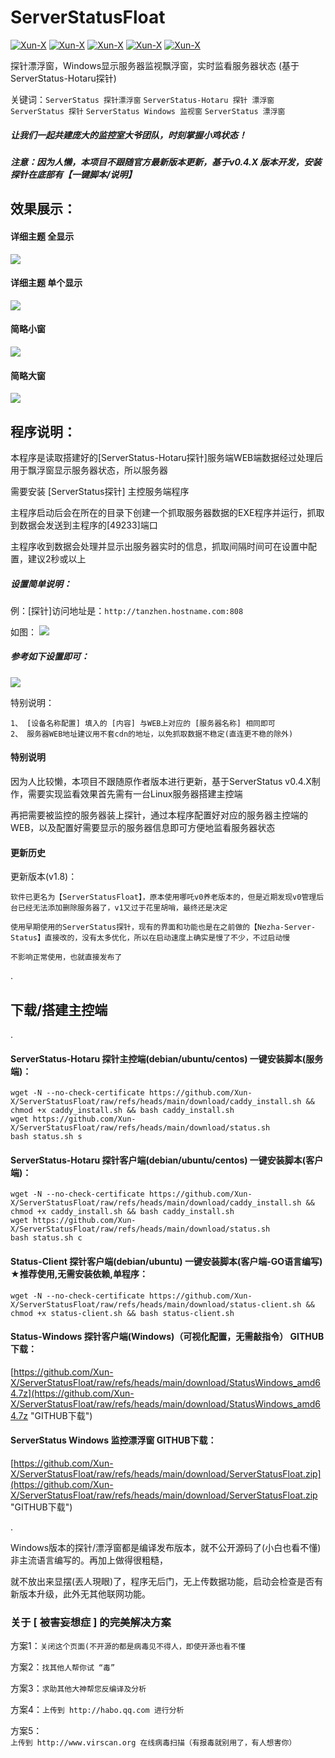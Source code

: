 # ServerStatusFloat
[![Xun-X](https://img.shields.io/static/v1?label=作者&message=Xun-X&color=F36CB0)](https://github.com/Xun-X/ServerStatusFloat)
[![Xun-X](https://img.shields.io/static/v1?label=特别感谢&message=cokemine&color=97C40F)](https://github.com/cokemine/ServerStatus-Hotaru)
[![Xun-X](https://img.shields.io/static/v1?label=软件特点&message=便携、简易&color=48C21A)](https://github.com/Xun-X/ServerStatusFloat)
[![Xun-X](https://img.shields.io/static/v1?label=软件性质&message=免费、非开源&color=1081C2)](https://github.com/Xun-X/ServerStatusFloat)
[![Xun-X](https://img.shields.io/static/v1?label=获取方式&message=点击下载&color=F48041)](https://github.com/Xun-X/ServerStatusFloat/raw/refs/heads/main/download/ServerStatusFloat.zip)

探针漂浮窗，Windows显示服务器监视飘浮窗，实时监看服务器状态 (基于ServerStatus-Hotaru探针)

关键词：`ServerStatus 探针漂浮窗` `ServerStatus-Hotaru 探针 漂浮窗` `ServerStatus 探针` `ServerStatus Windows 监视窗` `ServerStatus 漂浮窗`

##### 让我们一起共建庞大的监控室大爷团队，时刻掌握小鸡状态！

##### 注意：因为人懒，本项目不跟随官方最新版本更新，基于v0.4.X 版本开发，安装探针在底部有【一键脚本/说明】

## 效果展示：
#### 详细主题 全显示
![](https://raw.githubusercontent.com/Xun-X/ServerStatusFloat/refs/heads/main/image/inages_1.png)

#### 详细主题 单个显示
![](https://raw.githubusercontent.com/Xun-X/ServerStatusFloat/refs/heads/main/image/inages_2.png)

#### 简略小窗
![](https://raw.githubusercontent.com/Xun-X/ServerStatusFloat/refs/heads/main/image/inages_3.png)

#### 简略大窗
![](https://raw.githubusercontent.com/Xun-X/ServerStatusFloat/refs/heads/main/image/inages_4.png)



## 程序说明：
本程序是读取搭建好的[ServerStatus-Hotaru探针]服务端WEB端数据经过处理后用于飘浮窗显示服务器状态，所以服务器

需要安装 [ServerStatus探针] 主控服务端程序

主程序启动后会在所在的目录下创建一个抓取服务器数据的EXE程序并运行，抓取到数据会发送到主程序的[49233]端口

主程序收到数据会处理并显示出服务器实时的信息，抓取间隔时间可在设置中配置，建议2秒或以上

##### 设置简单说明：
例：[探针]访问地址是：```http://tanzhen.hostname.com:808```

如图：
![](https://raw.githubusercontent.com/Xun-X/ServerStatusFloat/refs/heads/main/image/inages_5.png)

##### 参考如下设置即可：
![](https://raw.githubusercontent.com/Xun-X/ServerStatusFloat/refs/heads/main/image/inages_6.png)

特别说明：
```
1、 [设备名称配置] 填入的 [内容] 与WEB上对应的 [服务器名称] 相同即可 
2、 服务器WEB地址建议用不套cdn的地址，以免抓取数据不稳定(直连更不稳的除外)
```


#### 特别说明
因为人比较懒，本项目不跟随原作者版本进行更新，基于ServerStatus v0.4.X制作，需要实现监看效果首先需有一台Linux服务器搭建主控端

再把需要被监控的服务器装上探针，通过本程序配置好对应的服务器主控端的WEB，以及配置好需要显示的服务器信息即可方便地监看服务器状态

#### 更新历史
更新版本(v1.8)：
```
软件已更名为【ServerStatusFloat】，原本使用哪吒v0养老版本的，但是近期发现v0管理后台已经无法添加删除服务器了，v1又过于花里胡哨，最终还是决定

使用早期使用的ServerStatus探针，现有的界面和功能也是在之前做的【Nezha-Server-Status】直接改的，没有太多优化，所以在启动速度上确实是慢了不少，不过启动慢

不影响正常使用，也就直接发布了
```

.
## 下载/搭建主控端
.

#### ServerStatus-Hotaru 探针主控端(debian/ubuntu/centos) 一键安装脚本(服务端)：
```
wget -N --no-check-certificate https://github.com/Xun-X/ServerStatusFloat/raw/refs/heads/main/download/caddy_install.sh && chmod +x caddy_install.sh && bash caddy_install.sh
wget https://github.com/Xun-X/ServerStatusFloat/raw/refs/heads/main/download/status.sh
bash status.sh s
```

#### ServerStatus-Hotaru 探针客户端(debian/ubuntu/centos) 一键安装脚本(客户端)：
```
wget -N --no-check-certificate https://github.com/Xun-X/ServerStatusFloat/raw/refs/heads/main/download/caddy_install.sh && chmod +x caddy_install.sh && bash caddy_install.sh
wget https://github.com/Xun-X/ServerStatusFloat/raw/refs/heads/main/download/status.sh
bash status.sh c
```

#### Status-Client 探针客户端(debian/ubuntu) 一键安装脚本(客户端-GO语言编写) ★推荐使用,无需安装依赖,单程序：
```
wget -N --no-check-certificate https://github.com/Xun-X/ServerStatusFloat/raw/refs/heads/main/download/status-client.sh && chmod +x status-client.sh && bash status-client.sh
```

#### Status-Windows 探针客户端(Windows)（可视化配置，无需敲指令） GITHUB下载：
[https://github.com/Xun-X/ServerStatusFloat/raw/refs/heads/main/download/StatusWindows_amd64.7z](https://github.com/Xun-X/ServerStatusFloat/raw/refs/heads/main/download/StatusWindows_amd64.7z "GITHUB下载")

#### ServerStatus Windows 监控漂浮窗 GITHUB下载：
[https://github.com/Xun-X/ServerStatusFloat/raw/refs/heads/main/download/ServerStatusFloat.zip](https://github.com/Xun-X/ServerStatusFloat/raw/refs/heads/main/download/ServerStatusFloat.zip "GITHUB下载")

.


Windows版本的探针/漂浮窗都是编译发布版本，就不公开源码了(小白也看不懂)非主流语言编写的。再加上做得很粗糙，

就不放出来显摆(丟人現眼)了，程序无后门，无上传数据功能，启动会检查是否有新版本升级，此外无其他联网功能。

### 关于 [ 被害妄想症 ] 的完美解决方案
方案1：`关闭这个页面(不开源的都是病毒见不得人，即使开源也看不懂`

方案2：`找其他人帮你试 “毒”`

方案3：`求助其他大神帮您反编译及分析`

方案4：`上传到 http://habo.qq.com 进行分析`

方案5：`上传到 http://www.virscan.org 在线病毒扫描（有报毒就别用了，有人想害你）`
